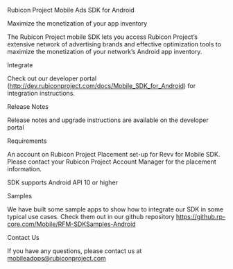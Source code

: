 Rubicon Project Mobile Ads SDK for Android

Maximize the monetization of your app inventory

The Rubicon Project mobile SDK lets you access Rubicon Project’s extensive network of advertising brands and effective optimization tools to maximize the monetization of your network’s Android app inventory.

Integrate

Check out our developer portal (http://dev.rubiconproject.com/docs/Mobile_SDK_for_Android) for integration instructions.

Release Notes

Release notes and upgrade instructions are available on the developer portal

Requirements

An account on Rubicon Project
Placement set-up for Revv for Mobile SDK. Please contact your Rubicon Project Account Manager for the placement information.

SDK supports Android API 10 or higher

Samples

We have built some sample apps to show how to integrate our SDK in some typical use cases. Check them out in our github repository https://github.rp-core.com/Mobile/RFM-SDKSamples-Android

Contact Us

If you have any questions, please contact us at mobileadops@rubiconproject.com

